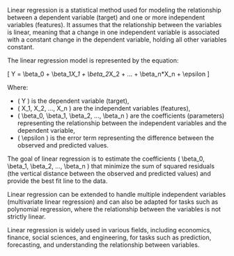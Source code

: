 Linear regression is a statistical method used for modeling the relationship between a dependent variable (target) and one or more independent variables (features). It assumes that the relationship between the variables is linear, meaning that a change in one independent variable is associated with a constant change in the dependent variable, holding all other variables constant.

The linear regression model is represented by the equation:

\[ Y = \beta_0 + \beta_1*X_1 + \beta_2*X_2 + ... + \beta_n*X_n + \epsilon \]

Where:
- \( Y \) is the dependent variable (target),
- \( X_1, X_2, ..., X_n \) are the independent variables (features),
- \( \beta_0, \beta_1, \beta_2, ..., \beta_n \) are the coefficients (parameters) representing the relationship between the independent variables and the dependent variable,
- \( \epsilon \) is the error term representing the difference between the observed and predicted values.

The goal of linear regression is to estimate the coefficients \( \beta_0, \beta_1, \beta_2, ..., \beta_n \) that minimize the sum of squared residuals (the vertical distance between the observed and predicted values) and provide the best fit line to the data.

Linear regression can be extended to handle multiple independent variables (multivariate linear regression) and can also be adapted for tasks such as polynomial regression, where the relationship between the variables is not strictly linear.

Linear regression is widely used in various fields, including economics, finance, social sciences, and engineering, for tasks such as prediction, forecasting, and understanding the relationship between variables.
